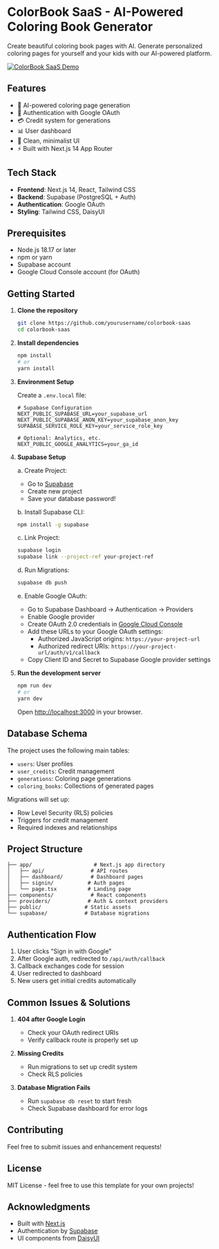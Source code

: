 # ColorBook SaaS - AI-Powered Coloring Book Generator

Create beautiful coloring book pages with AI. Generate personalized coloring pages for yourself and your kids with our AI-powered platform.

[![ColorBook SaaS Demo](https://img.youtube.com/vi/qsRNpR5uPUM/0.jpg)](https://www.youtube.com/watch?v=qsRNpR5uPUM)

## Features

- 🎨 AI-powered coloring page generation
- 🔐 Authentication with Google OAuth
- 💳 Credit system for generations
- 📊 User dashboard
- 🎯 Clean, minimalist UI
- ⚡ Built with Next.js 14 App Router

## Tech Stack

- **Frontend**: Next.js 14, React, Tailwind CSS
- **Backend**: Supabase (PostgreSQL + Auth)
- **Authentication**: Google OAuth
- **Styling**: Tailwind CSS, DaisyUI

## Prerequisites

- Node.js 18.17 or later
- npm or yarn
- Supabase account
- Google Cloud Console account (for OAuth)

## Getting Started

1. **Clone the repository**
   ```bash
   git clone https://github.com/yourusername/colorbook-saas
   cd colorbook-saas
   ```

2. **Install dependencies**
   ```bash
   npm install
   # or
   yarn install
   ```

3. **Environment Setup**
   
   Create a `.env.local` file:
   ```env
   # Supabase Configuration
   NEXT_PUBLIC_SUPABASE_URL=your_supabase_url
   NEXT_PUBLIC_SUPABASE_ANON_KEY=your_supabase_anon_key
   SUPABASE_SERVICE_ROLE_KEY=your_service_role_key

   # Optional: Analytics, etc.
   NEXT_PUBLIC_GOOGLE_ANALYTICS=your_ga_id
   ```

4. **Supabase Setup**

   a. Create Project:
   - Go to [Supabase](https://supabase.com)
   - Create new project
   - Save your database password!

   b. Install Supabase CLI:
   ```bash
   npm install -g supabase
   ```

   c. Link Project:
   ```bash
   supabase login
   supabase link --project-ref your-project-ref
   ```

   d. Run Migrations:
   ```bash
   supabase db push
   ```

   e. Enable Google OAuth:
   - Go to Supabase Dashboard -> Authentication -> Providers
   - Enable Google provider
   - Create OAuth 2.0 credentials in [Google Cloud Console](https://console.cloud.google.com)
   - Add these URLs to your Google OAuth settings:
     * Authorized JavaScript origins: `https://your-project-url`
     * Authorized redirect URIs: `https://your-project-url/auth/v1/callback`
   - Copy Client ID and Secret to Supabase Google provider settings

5. **Run the development server**
   ```bash
   npm run dev
   # or
   yarn dev
   ```

   Open [http://localhost:3000](http://localhost:3000) in your browser.

## Database Schema

The project uses the following main tables:
- `users`: User profiles
- `user_credits`: Credit management
- `generations`: Coloring page generations
- `coloring_books`: Collections of generated pages

Migrations will set up:
- Row Level Security (RLS) policies
- Triggers for credit management
- Required indexes and relationships

## Project Structure

```
├── app/                    # Next.js app directory
│   ├── api/               # API routes
│   ├── dashboard/         # Dashboard pages
│   ├── signin/           # Auth pages
│   └── page.tsx          # Landing page
├── components/            # React components
├── providers/            # Auth & context providers
├── public/              # Static assets
└── supabase/            # Database migrations
```

## Authentication Flow

1. User clicks "Sign in with Google"
2. After Google auth, redirected to `/api/auth/callback`
3. Callback exchanges code for session
4. User redirected to dashboard
5. New users get initial credits automatically

## Common Issues & Solutions

1. **404 after Google Login**
   - Check your OAuth redirect URIs
   - Verify callback route is properly set up

2. **Missing Credits**
   - Run migrations to set up credit system
   - Check RLS policies

3. **Database Migration Fails**
   - Run `supabase db reset` to start fresh
   - Check Supabase dashboard for error logs

## Contributing

Feel free to submit issues and enhancement requests!

## License

MIT License - feel free to use this template for your own projects!

## Acknowledgments

- Built with [Next.js](https://nextjs.org/)
- Authentication by [Supabase](https://supabase.com)
- UI components from [DaisyUI](https://daisyui.com/)
